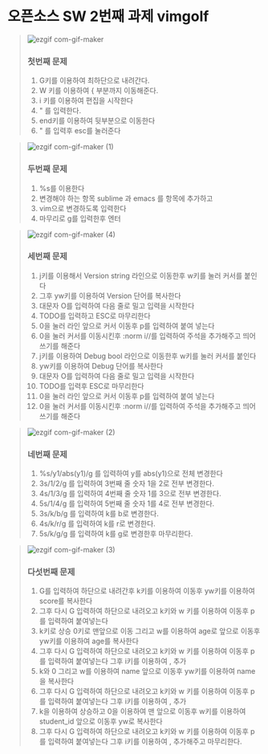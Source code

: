 # 오픈소스 SW 2번째 과제 vimgolf

> ![ezgif com-gif-maker](https://user-images.githubusercontent.com/94624031/144741119-b58bf838-f72a-405e-bce4-364a98e5bdfe.gif)
>
> ### 첫번째 문제
> 1) G키를 이용하여 최하단으로 내려간다.　　　　
> 2) W 키를 이용하여 { 부분까지 이동해준다.　　　　
> 3) i 키를 이용하여 편집을 시작한다　　　　
> 4) " 를 입력한다.　　　　
> 5) end키를 이용하여 뒷부분으로 이동한다　　　　
> 6) " 를 입력후 esc를 눌러준다 　

>![ezgif com-gif-maker (1)](https://user-images.githubusercontent.com/94624031/144742748-be110134-a823-46fa-af15-f4d23fe78414.gif)
>
>### 두번째 문제
> 1) %s를 이용한다
> 2) 변경해야 하는 항목 sublime 과 emacs 를 항목에 추가하고
> 3) vim으로 변경하도록 입력한다
> 4) 마무리로 g를 입력한후 엔터

>![ezgif com-gif-maker (4)](https://user-images.githubusercontent.com/94624031/144745852-b5654034-6e1b-41a7-90e8-68dec0097f10.gif)
>
>### 세번째 문제
> 1) j키를 이용해서 Version string 라인으로 이동한후 w키를 눌러 커서를 붙인다
> 2) 그후 yw키를 이용하여 Version 단어를 복사한다
> 3) 대문자 O를 입력하여 다음 줄로 밀고 입력을 시작한다
> 4) TODO를 입력하고 ESC로 마무리한다
> 5) 0을 눌러 라인 앞으로 커서 이동후 p를 입력하여 붙여 넣는다
> 6) 0을 눌러 커서를 이동시킨후 :norm i//를 입력하여 주석을 추가해주고 띄어쓰기를 해준다
> 7) j키를 이용하여 Debug bool 라인으로 이동한후 w키를 눌러 커서를 붙인다
> 8) yw키를 이용하여 Debug 단어를 복사한다
> 9) 대문자 O를 입력하여 다음 줄로 밀고 입력을 시작한다
> 10) TODO를 입력후 ESC로 마무리한다
> 11) 0을 눌러 라인 앞으로 커서 이동후 p를 입력하여 붙여 넣는다
> 12) 0을 눌러 커서를 이동시킨후 :norm i//를 입력하여 주석을 추가해주고 띄어쓰기를 해준다


>![ezgif com-gif-maker (2)](https://user-images.githubusercontent.com/94624031/144743440-666ab60f-d054-4e25-bd99-6777ee3e46d8.gif)
>
>### 네번째 문제
> 1) %s/y1/abs(y1)/g 를 입력하여 y를 abs(y1)으로 전체 변경한다
> 2) 3s/1/2/g 를 입력하여 3번째 줄 숫자 1을 2로 전부 변경한다.
> 3) 4s/1/3/g 를 입력하여 4번째 줄 숫자 1를 3으로 전부 변경한다.
> 4) 5s/1/4/g 를 입력하여 5번째 줄 숫자 1를 4로 전부 변경한다.
> 5) 3s/k/b/g 를 입력하여 k를 b로 변경한다.
> 6) 4s/k/r/g 를 입력하여 k를 r로 변경한다.
> 7) 5s/k/g/g 를 입력하여 k를 g로 변경한후 마무리한다.


>![ezgif com-gif-maker (3)](https://user-images.githubusercontent.com/94624031/144744039-b2db5303-bb2d-4124-b6b3-61266e9bf281.gif)
>
>### 다섯번째 문제
> 1) G를 입력하여 하단으로 내려간후 k키를 이용하여 이동후 yw키를 이용하여 score를 복사한다
> 2) 그후 다시 G 입력하여 하단으로 내려오고 k키와 w 키를 이용하여 이동후 p를 입력하여 붙여넣는다
> 3) k키로 상승 0키로 맨앞으로 이동 그리고 w를 이용하여 age로 앞으로 이동후 yw키를 이용하여 age를 복사한다 
> 4) 그후 다시 G 입력하여 하단으로 내려오고 k키와 w 키를 이용하여 이동후 p를 입력하여 붙여넣는다 그후 i키를 이용하여 , 추가
> 5) k와 0 그리고 w를 이용하여 name 앞으로 이동후 yw키를 이용하여 name을 복사한다 
> 6) 그후 다시 G 입력하여 하단으로 내려오고 k키와 w 키를 이용하여 이동후 p를 입력하여 붙여넣는다 그후 i키를 이용하여 , 추가
> 7) k을 이용하여 상승하고 0을 이용하여 맨 앞으로 이동후 w키를 이용하여 student_id 앞으로 이동후 yw로 복사한다
> 8) 그후 다시 G 입력하여 하단으로 내려오고 k키와 w 키를 이용하여 이동후 p를 입력하여 붙여넣는다 그후 i키를 이용하여 , 추가해주고 마무리한다.
